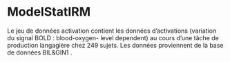 # ModelStatIRM
Le jeu de données activation contient les données d’activations (variation du signal BOLD : blood-oxygen- level dependent) au cours d’une tâche de production langagière chez 249 sujets. Les données proviennent de la  base de données BIL&amp;GIN1 .
